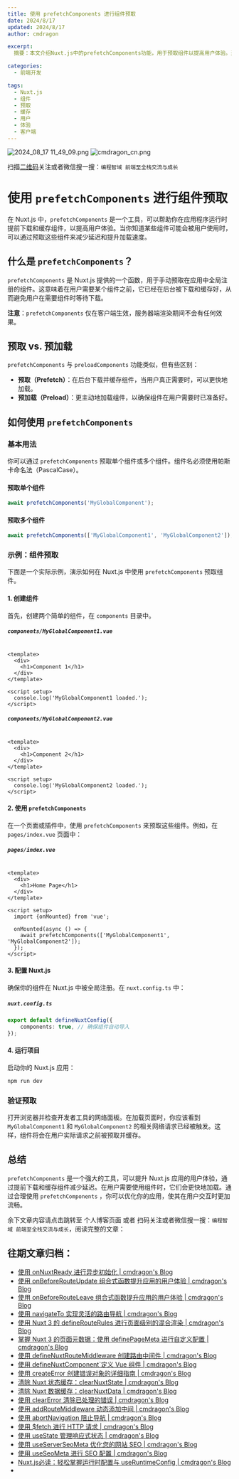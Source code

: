 ```yaml
---
title: 使用 prefetchComponents 进行组件预取
date: 2024/8/17
updated: 2024/8/17
author: cmdragon

excerpt:
  摘要：本文介绍Nuxt.js中的prefetchComponents功能，用于预取组件以提高用户体验。通过在客户端后台下载和缓存组件，确保在用户需要时快速加载。文章涵盖了prefetchComponents的基本概念、与预加载的区别、使用方法以及如何在Nuxt.js项目中配置和应用此功能，最终达到优化应用加载速度的目的。

categories:
  - 前端开发

tags:
  - Nuxt.js
  - 组件
  - 预取
  - 缓存
  - 用户
  - 体验
  - 客户端
---
```


<img src="https://static.amd794.com/blog/images/2024_08_17 11_49_09.png@blog" title="2024_08_17 11_49_09.png" alt="2024_08_17 11_49_09.png"/>

<img src="https://static.amd794.com/blog/images/cmdragon_cn.png" title="cmdragon_cn.png" alt="cmdragon_cn.png"/>


扫描[二维码](https://static.amd794.com/blog/images/cmdragon_cn.png)关注或者微信搜一搜：`编程智域 前端至全栈交流与成长`

# 使用 `prefetchComponents` 进行组件预取

在 Nuxt.js 中，`prefetchComponents` 是一个工具，可以帮助你在应用程序运行时提前下载和缓存组件，以提高用户体验。当你知道某些组件可能会被用户使用时，可以通过预取这些组件来减少延迟和提升加载速度。

## 什么是 `prefetchComponents`？

`prefetchComponents` 是 Nuxt.js 提供的一个函数，用于手动预取在应用中全局注册的组件。这意味着在用户需要某个组件之前，它已经在后台被下载和缓存好，从而避免用户在需要组件时等待下载。

**注意**：`prefetchComponents` 仅在客户端生效，服务器端渲染期间不会有任何效果。

## 预取 vs. 预加载

`prefetchComponents` 与 `preloadComponents` 功能类似，但有些区别：

- **预取（Prefetch）**：在后台下载并缓存组件，当用户真正需要时，可以更快地加载。
- **预加载（Preload）**：更主动地加载组件，以确保组件在用户需要时已准备好。

## 如何使用 `prefetchComponents`

### 基本用法

你可以通过 `prefetchComponents` 预取单个组件或多个组件。组件名必须使用帕斯卡命名法（PascalCase）。

#### 预取单个组件

```typescript
await prefetchComponents('MyGlobalComponent');
```

#### 预取多个组件

```typescript
await prefetchComponents(['MyGlobalComponent1', 'MyGlobalComponent2']);
```

### 示例：组件预取

下面是一个实际示例，演示如何在 Nuxt.js 中使用 `prefetchComponents` 预取组件。

#### 1. 创建组件

首先，创建两个简单的组件，在 `components` 目录中。

##### `components/MyGlobalComponent1.vue`

```vue

<template>
  <div>
    <h1>Component 1</h1>
  </div>
</template>

<script setup>
  console.log('MyGlobalComponent1 loaded.');
</script>
```

##### `components/MyGlobalComponent2.vue`

```vue

<template>
  <div>
    <h1>Component 2</h1>
  </div>
</template>

<script setup>
  console.log('MyGlobalComponent2 loaded.');
</script>
```

#### 2. 使用 `prefetchComponents`

在一个页面或插件中，使用 `prefetchComponents` 来预取这些组件。例如，在 `pages/index.vue` 页面中：

##### `pages/index.vue`

```vue

<template>
  <div>
    <h1>Home Page</h1>
  </div>
</template>

<script setup>
  import {onMounted} from 'vue';

  onMounted(async () => {
    await prefetchComponents(['MyGlobalComponent1', 'MyGlobalComponent2']);
  });
</script>
```

#### 3. 配置 Nuxt.js

确保你的组件在 Nuxt.js 中被全局注册。在 `nuxt.config.ts` 中：

##### `nuxt.config.ts`

```typescript
export default defineNuxtConfig({
    components: true, // 确保组件自动导入
});
```

#### 4. 运行项目

启动你的 Nuxt.js 应用：

```bash
npm run dev
```

### 验证预取

打开浏览器并检查开发者工具的网络面板。在加载页面时，你应该看到 `MyGlobalComponent1` 和 `MyGlobalComponent2`
的相关网络请求已经被触发。这样，组件将会在用户实际请求之前被预取并缓存。

## 总结

`prefetchComponents` 是一个强大的工具，可以提升 Nuxt.js
应用的用户体验，通过提前下载和缓存组件减少延迟。在用户需要使用组件时，它们会更快地加载。通过合理使用 `prefetchComponents`
，你可以优化你的应用，使其在用户交互时更加流畅。

余下文章内容请点击跳转至 个人博客页面 或者 扫码关注或者微信搜一搜：`编程智域 前端至全栈交流与成长`，阅读完整的文章：

## 往期文章归档：

- [使用 onNuxtReady 进行异步初始化 | cmdragon's Blog](https://blog.cmdragon.cn/posts/64b599de0716/)
- [使用 onBeforeRouteUpdate 组合式函数提升应用的用户体验 | cmdragon's Blog](https://blog.cmdragon.cn/posts/cdd338b2e728/)
- [使用 onBeforeRouteLeave 组合式函数提升应用的用户体验 | cmdragon's Blog](https://blog.cmdragon.cn/posts/cfb92785e131/)
- [使用 navigateTo 实现灵活的路由导航 | cmdragon's Blog](https://blog.cmdragon.cn/posts/30bdc45ab749/)
- [使用 Nuxt 3 的 defineRouteRules 进行页面级别的混合渲染 | cmdragon's Blog](https://blog.cmdragon.cn/posts/4a1749875882/)
- [掌握 Nuxt 3 的页面元数据：使用 definePageMeta 进行自定义配置 | cmdragon's Blog](https://blog.cmdragon.cn/posts/6f827ad7a980/)
- [使用 defineNuxtRouteMiddleware 创建路由中间件 | cmdragon's Blog](https://blog.cmdragon.cn/posts/30f5cad8adaa/)
- [使用 defineNuxtComponent`定义 Vue 组件 | cmdragon's Blog](https://blog.cmdragon.cn/posts/df9c2cf37c29/)
- [使用 createError 创建错误对象的详细指南 | cmdragon's Blog](https://blog.cmdragon.cn/posts/93b5a8ec52df/)
- [清除 Nuxt 状态缓存：clearNuxtState | cmdragon's Blog](https://blog.cmdragon.cn/posts/0febec81a1d1/)
- [清除 Nuxt 数据缓存：clearNuxtData | cmdragon's Blog](https://blog.cmdragon.cn/posts/0a7c0cc75cf1/)
- [使用 clearError 清除已处理的错误 | cmdragon's Blog](https://blog.cmdragon.cn/posts/1bf9b90dd386/)
- [使用 addRouteMiddleware 动态添加中间 | cmdragon's Blog](https://blog.cmdragon.cn/posts/a070155dbcfb/)
- [使用 abortNavigation 阻止导航 | cmdragon's Blog](https://blog.cmdragon.cn/posts/c89ead546424/)
- [使用 $fetch 进行 HTTP 请求 | cmdragon's Blog](https://blog.cmdragon.cn/posts/07d91f7f1ac2/)
- [使用 useState 管理响应式状态 | cmdragon's Blog](https://blog.cmdragon.cn/posts/dad6ac94ddf0/)
- [使用 useServerSeoMeta 优化您的网站 SEO | cmdragon's Blog](https://blog.cmdragon.cn/posts/dd9cb519a7a9/)
- [使用 useSeoMeta 进行 SEO 配置 | cmdragon's Blog](https://blog.cmdragon.cn/posts/4ab349e1f178/)
- [Nuxt.js必读：轻松掌握运行时配置与 useRuntimeConfig | cmdragon's Blog](https://blog.cmdragon.cn/posts/014b8d25b5e5/)
-

